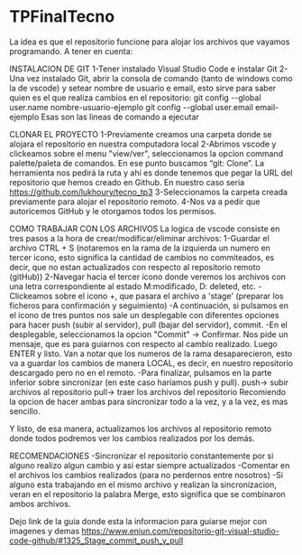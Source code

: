 # TPFinalTecno
La idea es que el repositorio funcione para alojar los archivos que vayamos programando.
A tener en cuenta:

INSTALACION DE GIT
1-Tener instalado Visual Studio Code e instalar Git
2- Una vez instalado Git, abrir la consola de comando (tanto de windows como la de vscode) y setear nombre de usuario e email, esto sirve para saber quien es el que realiza cambios en el repositorio:
 git config --global user.name nombre-usuario-ejemplo
 git config --global user.email email-ejemplo
 Esas son las lineas de comando a ejecutar

CLONAR EL PROYECTO
1-Previamente creamos una carpeta donde se alojara el repositorio en nuestra computadora local
2-Abrimos vscode y clickeamos sobre el menu "view/ver", seleccionamos la opcion command palette/paleta de comandos. En ese punto buscamos “git: Clone”. La herramienta nos pedirá la ruta y ahí es donde tenemos que pegar la URL del repositorio que hemos creado en Github. En nuestro caso seria https://github.com/lukhoury/tecno_tp3
3-Seleccionamos la carpeta creada previamente para alojar el repositorio remoto.
4-Nos va a pedir que autoricemos GitHub y le otorgamos todos los permisos.

COMO TRABAJAR CON LOS ARCHIVOS
La logica de vscode consiste en tres pasos a la hora de crear/modificar/eliminar archivos:
1-Guardar el archivo CTRL + S (notaremos en la rama de la izquierda un numero en tercer icono, esto significa la cantidad de cambios no commiteados, es decir, que no estan actualizados con respecto al repositorio remoto (gitHub))
2-Navegar hacia el tercer icono donde veremos los archivos con una letra correspondiente al estado M:modificado, D: deleted, etc. 
  -Clickeamos sobre el icono +, que pasara el archivo a 'stage' (preparar los ficheros para confirmación y seguimiento)
  -A continuación, si pulsamos en el icono de tres puntos nos sale un desplegable con diferentes opciones para hacer push (subir al servidor), pull (bajar del servidor), commit.
  -En el desplegable, seleccionamos la opcion "Commit" -> Confirmar. Nos pide un mensaje, que es para guiarnos con respecto al cambio realizado. Luego ENTER y listo. Van a notar que los numeros de la rama desaparecieron, esto va a guardar los cambios de manera LOCAL, es decir, en nuestro repositorio descargado pero no en el remoto. 
  -Para finalizar, pulsamos en la parte inferior sobre sincronizar (en este caso haríamos push y pull).
    push-> subir archivos al repositorio
    pull-> traer los archivos del repositorio
  Recomiendo la opcion de hacer ambas para sincronizar todo a la vez, y a la vez, es mas sencillo.
  
 Y listo, de esa manera, actualizamos los archivos al repositorio remoto donde todos podremos ver los cambios realizados por los demás.
 
RECOMENDACIONES
 -Sincronizar el repositorio constantemente por si alguno realizo algun cambio y asi estar siempre actualizados
 -Comentar en el archivos los cambios realizados (para no perdernos entre nosotros)
 -Si alguno esta trabajando en el mismo archivo y realizan la sincronizacion, veran en el repositorio la palabra Merge, esto significa que se combinaron ambos archivos.
 
Dejo link de la guia donde esta la informacion para guiarse mejor con imagenes y demas https://www.eniun.com/repositorio-git-visual-studio-code-github/#1325_Stage_commit_push_y_pull
  
